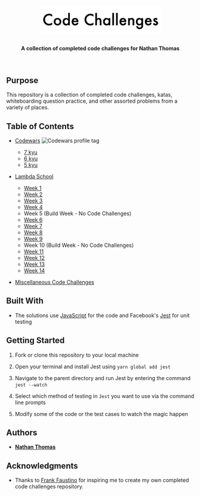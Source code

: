 <h1 align="center"><img src="src/assets/readme-header.png" alt="Code challenges repo banner" /></h1>
<h4 align="center">A collection of completed code challenges for Nathan Thomas</h4>
<br>

## Purpose

This repository is a collection of completed code challenges, katas, whiteboarding question practice, and other assorted problems from a variety of places.

## Table of Contents

- [Codewars](src/codewars/) <img src="https://www.codewars.com/users/nwthomas/badges/micro" alt="Codewars profile tag" />

  - [7 kyu](src/codewars/7-kyu/7-kyu.md)
  - [6 kyu](src/codewars/6-kyu/6-kyu.md)
  - [5 kyu](src/codewars/5-kyu/5-kyu.md)

- [Lambda School](src/lambda-school/)

  - [Week 1](src/lambda-school/week-1/week-1.md)
  - [Week 2](src/lambda-school/week-2/week-2.md)
  - [Week 3](src/lambda-school/week-3/week-3.md)
  - [Week 4](src/lambda-school/week-4/week-4.md)
  - Week 5 (Build Week - No Code Challenges)
  - [Week 6](src/lambda-school/week-6/week-6.md)
  - [Week 7](src/lambda-school/week-7/week-7.md)
  - [Week 8](src/lambda-school/week-8/week-8.md)
  - [Week 9](src/lambda-school/week-9/week-9.md)
  - Week 10 (Build Week - No Code Challenges)
  - [Week 11](src/lambda-school/week-11/week-11.md)
  - [Week 12](src/lambda-school/week-12/week-12.md)
  - [Week 13](src/lambda-school/week-13/week-13.md)
  - [Week 14](src/lambda-school/week-14/week-14.md)

- [Miscellaneous Code Challenges](src/miscellaneous-code-challenges/misc-code-challenges.md)

## Built With

- The solutions use [JavaScript](https://www.ecma-international.org/ecma-262/6.0/) for the code and Facebook's [Jest](https://jestjs.io/en/) for unit testing

## Getting Started

1. Fork or clone this repository to your local machine

2. Open your terminal and install Jest using `yarn global add jest`

3. Navigate to the parent directory and run Jest by entering the command `jest --watch`

4. Select which method of testing in `Jest` you want to use via the command line prompts

5. Modify some of the code or the test cases to watch the magic happen

## Authors

- [**Nathan Thomas**](https://github.com/nwthomas)

## Acknowledgments

- Thanks to [Frank Faustino](https://github.com/frankfaustino) for inspiring me to create my own completed code challenges repository.
